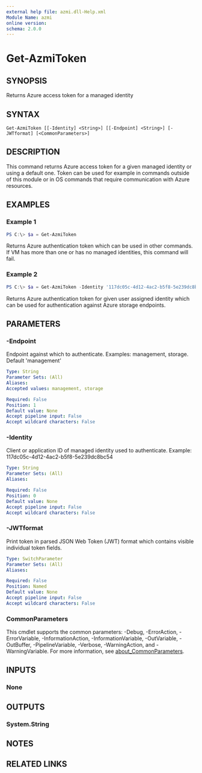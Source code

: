 ```yaml
---
external help file: azmi.dll-Help.xml
Module Name: azmi
online version:
schema: 2.0.0
---
```


# Get-AzmiToken

## SYNOPSIS
Returns Azure access token for a managed identity

## SYNTAX

```
Get-AzmiToken [[-Identity] <String>] [[-Endpoint] <String>] [-JWTformat] [<CommonParameters>]
```

## DESCRIPTION
This command returns Azure access token for a given managed identity or using a default one. Token can be used for example in commands outside of this module or in OS commands that require communication with Azure resources.

## EXAMPLES

### Example 1
```powershell
PS C:\> $a = Get-AzmiToken
```

Returns Azure authentication token which can be used in other commands. If VM has more than one or has no managed identities, this command will fail.

### Example 2
```powershell
PS C:\> $a = Get-AzmiToken -Identity '117dc05c-4d12-4ac2-b5f8-5e239dc8bc54' -Endpoint 'storage'
```

Returns Azure authentication token for given user assigned identity which can be used for authentication against Azure storage endpoints.

## PARAMETERS

### -Endpoint
Endpoint against which to authenticate. Examples: management, storage. Default 'management'

```yaml
Type: String
Parameter Sets: (All)
Aliases:
Accepted values: management, storage

Required: False
Position: 1
Default value: None
Accept pipeline input: False
Accept wildcard characters: False
```

### -Identity
Client or application ID of managed identity used to authenticate. Example: 117dc05c-4d12-4ac2-b5f8-5e239dc8bc54

```yaml
Type: String
Parameter Sets: (All)
Aliases:

Required: False
Position: 0
Default value: None
Accept pipeline input: False
Accept wildcard characters: False
```

### -JWTformat
Print token in parsed JSON Web Token (JWT) format which contains visible individual token fields.

```yaml
Type: SwitchParameter
Parameter Sets: (All)
Aliases:

Required: False
Position: Named
Default value: None
Accept pipeline input: False
Accept wildcard characters: False
```

### CommonParameters
This cmdlet supports the common parameters: -Debug, -ErrorAction, -ErrorVariable, -InformationAction, -InformationVariable, -OutVariable, -OutBuffer, -PipelineVariable, -Verbose, -WarningAction, and -WarningVariable. For more information, see [about_CommonParameters](http://go.microsoft.com/fwlink/?LinkID=113216).

## INPUTS

### None
## OUTPUTS

### System.String
## NOTES

## RELATED LINKS
